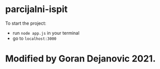 # parcijalni-ispit
To start the project:
   - run `node app.js` in your terminal
   - go to `localhost:3000`


# Modified by Goran Dejanovic 2021.